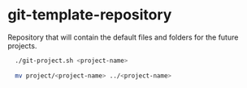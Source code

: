 # git-template-repository
Repository that will contain the default files and folders for the future projects.

```bash
  ./git-project.sh <project-name>
  
  mv project/<project-name> ../<project-name>
```